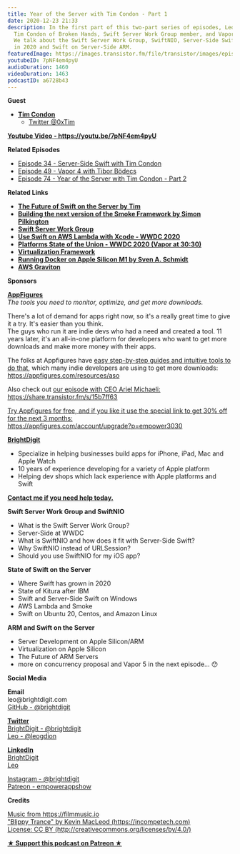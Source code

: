```yaml
---
title: Year of the Server with Tim Condon - Part 1
date: 2020-12-23 21:33
description: In the first part of this two-part series of episodes, Leo talks with
  Tim Condon of Broken Hands, Swift Server Work Group member, and Vapor maintainer.
  We talk about the Swift Server Work Group, SwiftNIO, Server-Side Swift's growth
  in 2020 and Swift on Server-Side ARM.
featuredImage: https://images.transistor.fm/file/transistor/images/episode/427172/full_1608750622-artwork.jpg
youtubeID: 7pNF4em4pyU
audioDuration: 1460
videoDuration: 1463
podcastID: a6728b43
---
```

<p><b>Guest</b></p><ul><li>
<a href="https://www.timc.dev"><strong>Tim Condon</strong></a><ul><li><a href="https://twitter.com/0xtim?s=21">Twitter @0xTim</a></li></ul>
</li></ul><p><a href="https://youtu.be/7pNF4em4pyU"><strong>Youtube Video - https://youtu.be/7pNF4em4pyU</strong></a></p><p><b>Related Episodes</b></p><ul>
<li><a href="https://share.transistor.fm/s/bf0516f2">Episode 34 - Server-Side Swift with Tim Condon</a></li>
<li><a href="https://share.transistor.fm/s/17f05dbf">Episode 49 - Vapor 4 with Tibor Bödecs</a></li>
<li><a href="https://share.transistor.fm/s/a8b66b9f">Episode 74 - Year of the Server with Tim Condon - Part 2</a></li>
</ul><p><b>Related Links</b></p><ul>
<li><a href="https://www.timc.dev/posts/future-of-server-side-swift/"><strong>The Future of Swift on the Server by Tim</strong></a></li>
<li><a href="https://www.serversideswift.info/speakers/simonpilkington"><strong>Building the next version of the Smoke Framework by Simon Pilkington</strong></a></li>
<li><a href="https://swift.org/server/"><strong>Swift Server Work Group</strong></a></li>
<li><a href="https://developer.apple.com/videos/play/wwdc2020/10644/"><strong>Use Swift on AWS Lambda with Xcode - WWDC 2020</strong></a></li>
<li><a href="https://developer.apple.com/videos/play/wwdc2020/102/"><strong>Platforms State of the Union - WWDC 2020 (Vapor at 30:30)</strong></a></li>
<li><a href="https://developer.apple.com/documentation/virtualization"><strong>Virtualization Framework</strong></a></li>
<li><a href="https://finestructure.co/blog/2020/11/27/running-docker-on-apple-silicon-m1"><strong>Running Docker on Apple Silicon M1 by Sven A. Schmidt</strong></a></li>
<li><a href="https://aws.amazon.com/ec2/graviton/"><strong>AWS Graviton</strong></a></li>
</ul><p><b>Sponsors</b></p><p><a href="https://appfigures.com/account/upgrade?p=empower3030"><strong>AppFigures</strong></a><strong><br></strong><em>The tools you need to monitor, optimize, and get more downloads.</em><strong></strong></p><p>There's a lot of demand for apps right now, so it's a really great time to give it a try. It's easier than you think.<br>The guys who run it are indie devs who had a need and created a tool. 11 years later, it's an all-in-one platform for developers who want to get more downloads and make more money with their apps.</p><p>The folks at Appfigures have <a href="https://appfigures.com/resources/aso">easy step-by-step guides and intuitive tools to do that</a>, which many indie developers are using to get more downloads:<br><a href="https://appfigures.com/resources/aso">https://appfigures.com/resources/aso</a></p><p>Also check out <a href="https://share.transistor.fm/s/15b7ff63">our episode with CEO Ariel Michaeli:<br>https://share.transistor.fm/s/15b7ff63</a></p><p><a href="https://appfigures.com/account/upgrade?p=empower3030">Try Appfigures for free, and if you like it use the special link to get 30% off for the next 3 months:</a><a href="https://www.linode.com/?r=97e09acbd5d304d87dadef749491d245e71c74e7"><br></a><a href="https://appfigures.com/account/upgrade?p=empower3030">https://appfigures.com/account/upgrade?p=empower3030</a></p><p><a href="https://brightdigit.com/"><strong>BrightDigit</strong></a></p><ul>
<li>Specialize in helping businesses build apps for iPhone, iPad, Mac and Apple Watch</li>
<li>10 years of experience developing for a variety of Apple platform</li>
<li>Helping dev shops which lack experience with Apple platforms and Swift</li>
</ul><p><a href="https://brightdigit.com/contact/"><strong>Contact me if you need help today.</strong></a></p><p><b>Swift Server Work Group and SwiftNIO</b></p><ul>
<li>What is the Swift Server Work Group?</li>
<li>Server-Side at WWDC</li>
<li>What is SwiftNIO and how does it fit with Server-Side Swift?</li>
<li>Why SwiftNIO instead of URLSession?</li>
<li>Should you use SwiftNIO for my iOS app?</li>
</ul><p><b>State of Swift on the Server</b></p><ul>
<li>Where Swift has grown in 2020 </li>
<li>State of Kitura after IBM</li>
<li>Swift and Server-Side Swift on Windows</li>
<li>AWS Lambda and Smoke</li>
<li>Swift on Ubuntu 20, Centos, and Amazon Linux</li>
</ul><p><b>ARM and Swift on the Server</b></p><ul>
<li>Server Development on Apple Silicon/ARM</li>
<li>Virtualization on Apple Silicon</li>
<li>The Future of ARM Servers</li>
<li>more on concurrency proposal and Vapor 5 in the next episode... 😯</li>
</ul><p><b>Social Media</b></p><p><strong>Email</strong><br>leo@brightdigit.com<br><a href="https://github.com/brightdigit">GitHub - @brightdigit</a></p><p><a href="https://twitter.com/brightdigit"><strong>Twitter </strong><br>BrightDigit - @brightdigit</a><br><a href="https://twitter.com/leogdion">Leo - @leogdion</a></p><p><a href="https://www.linkedin.com/company/bright-digit"><strong>LinkedIn</strong><br>BrightDigit</a><br><a href="https://www.linkedin.com/in/leogdion/">Leo</a></p><p><a href="https://www.instagram.com/brightdigit/">Instagram - @brightdigit</a><br><a href="https://www.patreon.com/empowerappsshow">Patreon - empowerappshow</a></p><p><b>Credits</b></p><p><a href="https://filmmusic.io/">Music from https://filmmusic.io</a><br><a href="https://incompetech.com/">"Blippy Trance" by Kevin MacLeod (https://incompetech.com)</a><br><a href="http://creativecommons.org/licenses/by/4.0/">License: CC BY (http://creativecommons.org/licenses/by/4.0/)</a></p><p><strong><a href="https://www.patreon.com/empowerappsshow" rel="payment" title="★ Support this podcast on Patreon ★">★ Support this podcast on Patreon ★</a></strong></p>
      
